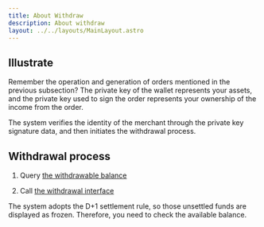 ```yaml
---
title: About Withdraw
description: About withdraw
layout: ../../layouts/MainLayout.astro
---
```


## Illustrate

Remember the operation and generation of orders mentioned in the previous subsection? The private key of the wallet represents your assets, and the private key used to sign the order represents your ownership of the income from the order.

The system verifies the identity of the merchant through the private key signature data, and then initiates the withdrawal process.

## Withdrawal process

1. Query [the withdrawable balance](/en/queryAssets)

2. Call [the withdrawal interface](/en/doWithdraw)

The system adopts the D+1 settlement rule, so those unsettled funds are displayed as frozen. Therefore, you need to check the available balance.
